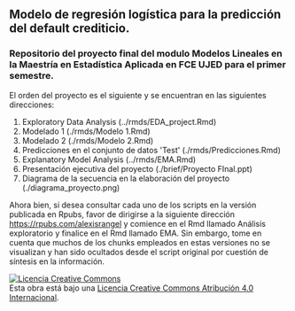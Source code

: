 ## Modelo de regresión logística para la predicción del default crediticio.
### Repositorio del proyecto final del modulo Modelos Lineales en la Maestría en Estadística Aplicada en FCE UJED para el primer semestre.


El orden del proyecto es el siguiente y se encuentran en las siguientes direcciones:

1. Exploratory Data Analysis (../rmds/EDA_project.Rmd)
2. Modelado 1 (./rmds/Modelo 1.Rmd)
3. Modelado 2 (./rmds/Modelo 2.Rmd)
4. Predicciones en el conjunto de datos 'Test' (./rmds/Predicciones.Rmd)
5. Explanatory Model Analysis (../rmds/EMA.Rmd)
6. Presentación ejecutiva del proyecto (./brief/Proyecto FInal.ppt)
7. Diagrama de la secuencia en la elaboración del proyecto (./diagrama_proyecto.png)


Ahora bien, si desea consultar cada uno de los scripts en la versión publicada en Rpubs, favor de dirigirse a la siguiente dirección https://rpubs.com/alexisrangel y comience en el Rmd llamado Análisis exploratorio y finalice en el Rmd llamado EMA. Sin embargo, tome en cuenta que muchos de los chunks empleados en estas versiones no se visualizan y han sido ocultados desde el script original por cuestión de síntesis en la información.


<a rel="license" href="http://creativecommons.org/licenses/by/4.0/"><img alt="Licencia Creative Commons" style="border-width:0" src="https://i.creativecommons.org/l/by/4.0/88x31.png" /></a><br />Esta obra está bajo una <a rel="license" href="http://creativecommons.org/licenses/by/4.0/">Licencia Creative Commons Atribución 4.0 Internacional</a>.
